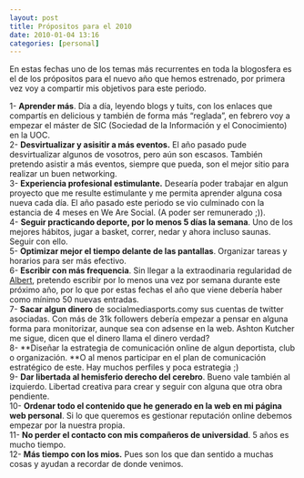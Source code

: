 ```yaml
---
layout: post
title: Própositos para el 2010
date: 2010-01-04 13:16
categories: [personal]
---
```

En estas fechas uno de los temas más recurrentes en toda la blogosfera es el de los própositos para el nuevo año que hemos estrenado, por primera vez voy a compartir mis objetivos para este periodo.

1- **Aprender más**. Día a día, leyendo blogs y tuits, con los enlaces que compartís en delicious y también de forma más “reglada”, en febrero voy a empezar el máster de SIC (Sociedad de la Información y el Conocimiento) en la UOC.   
2- **Desvirtualizar y asisitir a más eventos.** El año pasado pude desvirtualizar algunos de vosotros, pero aún son escasos. También pretendo asistir a más eventos, siempre que pueda, son el mejor sitio para realizar un buen networking.  
3- **Experiencia profesional estimulante.** Desearía poder trabajar en algun proyecto que me resulte estimulante y me permita aprender alguna cosa nueva cada día. El año pasado este periodo se vio culminado con la estancia de 4 meses en We Are Social. (A poder ser remunerado ;)).  
4- **Seguir practicando deporte, por lo menos 5 días la semana**. Uno de los mejores hábitos, jugar a basket, correr, nedar y ahora incluso saunas. Seguir con ello.  
5- **Optimizar mejor el tiempo delante de las pantallas**. Organizar tareas y horarios para ser más efectivo.  
6- **Escribir con más frequencia**. Sin llegar a la extraodinaria regularidad de [Albert](http://qtorb.com), pretendo escribir por lo menos una vez por semana durante este próximo año, por lo que por estas fechas el año que viene debería haber como mínimo 50 nuevas entradas.  
7- **Sacar algun dinero** de socialmediasports.comy sus cuentas de twitter asociadas. Con más de 31k followers debería empezar a pensar en alguna forma para monitorizar, aunque sea con adsense en la web. Ashton Kutcher me sigue, dicen que el dinero llama el dinero verdad?  
8- **Diseñar la estrategia de comunicación online de algun deportista, club o organización. **O al menos participar en el plan de comunicación estratégico de este. Hay muchos perfiles y poca estrategia ;)  
9- **Dar libertada al hemisferio derecho del cerebro**. Bueno vale también al izquierdo. Libertad creativa para crear y seguir con alguna que otra obra pendiente.  
10- **Ordenar todo el contenido que he generado en la web en mi página web personal**. Si lo que queremos es gestionar reputación online debemos empezar por la nuestra propia.  
11- **No perder el contacto con mis compañeros de universidad**. 5 años es mucho tiempo.  
12- **Más tiempo con los mios.** Pues son los que dan sentido a muchas cosas y ayudan a recordar de donde venimos.  
